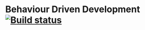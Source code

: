 # Behaviour Driven Development [![Build status](https://ci.appveyor.com/api/projects/status/kuhblukiffkcihl5?svg=true)](https://ci.appveyor.com/project/IlyaaIvanovv/2-4-bdd)